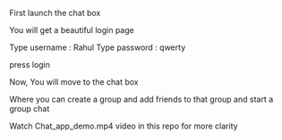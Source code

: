 First launch the chat box

You will get a beautiful login page 

Type  username : Rahul
Type password : qwerty

press login

Now, You will move to the chat box

Where you can create a group and add friends to that group and start a group chat

Watch Chat_app_demo.mp4 video in this repo for more clarity
